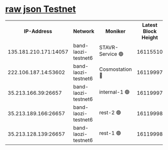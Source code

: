 
[raw json Testnet](https://rpc-check.bandt.stavr.tech/bandt/rpcbandt_result.json)
=

<table><tr><th>IP-Address</th><th>Network</th><th>Moniker</th><th>Latest Block Height</th><th>Earliest Block Height</th><th>Catching Up</th><th>Tx Index</th><th>Voting Power</th><th>Scan Time</th></tr><tr><td>135.181.210.171:14057</td><td>band-laozi-testnet6</td><td>STAVR-Service 🟢</td><td>16115510</td><td>15322501</td><td>False</td><td>on</td><td>0</td><td>2024-02-23T00:49:49.456869302UTC</td></tr><tr><td>222.106.187.14:53602</td><td>band-laozi-testnet6</td><td>Cosmostation 🔴</td><td>16119997</td><td>15423001</td><td>False</td><td>on</td><td>2203655</td><td>2024-02-23T00:49:50.877587160UTC</td></tr><tr><td>35.213.166.39:26657</td><td>band-laozi-testnet6</td><td>internal-1 🟢</td><td>16119997</td><td>16019997</td><td>False</td><td>on</td><td>0</td><td>2024-02-23T00:49:51.793761189UTC</td></tr><tr><td>35.213.189.166:26657</td><td>band-laozi-testnet6</td><td>rest-2 🟢</td><td>16119998</td><td>16019998</td><td>False</td><td>on</td><td>0</td><td>2024-02-23T00:49:52.683509523UTC</td></tr><tr><td>35.213.128.139:26657</td><td>band-laozi-testnet6</td><td>rest-1 🟢</td><td>16119998</td><td>16019998</td><td>False</td><td>on</td><td>0</td><td>2024-02-23T00:49:53.670840826UTC</td></tr></table>

